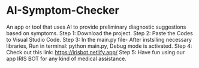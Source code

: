# AI-Symptom-Checker
An app or tool that uses AI to provide preliminary diagnostic suggestions based on symptoms.
Step 1: Download the project.
Step 2: Paste the Codes to Visual Studio Code.
Step 3: In the main.py file- After instslling necessary libraries, Run in terminal: python main.py, Debug mode is activated.
Step 4: Check out this link: https://irisbot.netlify.app/
Step 5: Have fun using our app IRIS BOT for any kind of medical assistance. 

